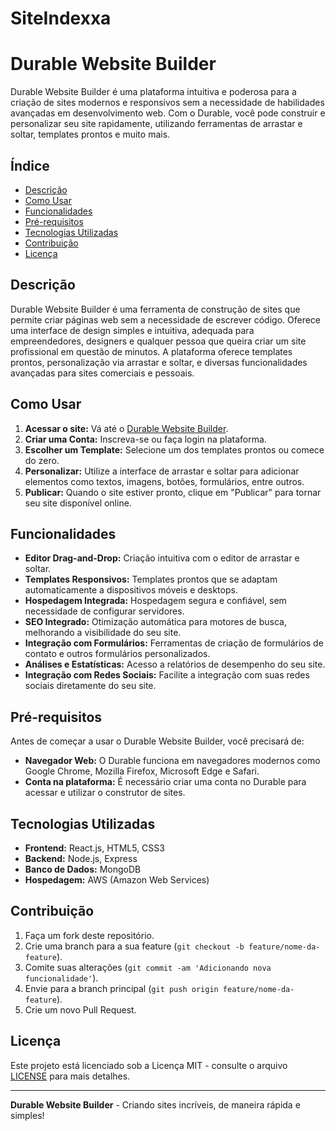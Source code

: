 # SiteIndexxa
# Durable Website Builder

Durable Website Builder é uma plataforma intuitiva e poderosa para a criação de sites modernos e responsivos sem a necessidade de habilidades avançadas em desenvolvimento web. Com o Durable, você pode construir e personalizar seu site rapidamente, utilizando ferramentas de arrastar e soltar, templates prontos e muito mais.

## Índice

- [Descrição](#descrição)
- [Como Usar](#como-usar)
- [Funcionalidades](#funcionalidades)
- [Pré-requisitos](#pré-requisitos)
- [Tecnologias Utilizadas](#tecnologias-utilizadas)
- [Contribuição](#contribuição)
- [Licença](#licença)

## Descrição

Durable Website Builder é uma ferramenta de construção de sites que permite criar páginas web sem a necessidade de escrever código. Oferece uma interface de design simples e intuitiva, adequada para empreendedores, designers e qualquer pessoa que queira criar um site profissional em questão de minutos. A plataforma oferece templates prontos, personalização via arrastar e soltar, e diversas funcionalidades avançadas para sites comerciais e pessoais.

## Como Usar

1. **Acessar o site:** Vá até o [Durable Website Builder](https://app.durable.co/website/builder).
2. **Criar uma Conta:** Inscreva-se ou faça login na plataforma.
3. **Escolher um Template:** Selecione um dos templates prontos ou comece do zero.
4. **Personalizar:** Utilize a interface de arrastar e soltar para adicionar elementos como textos, imagens, botões, formulários, entre outros.
5. **Publicar:** Quando o site estiver pronto, clique em "Publicar" para tornar seu site disponível online.

## Funcionalidades

- **Editor Drag-and-Drop:** Criação intuitiva com o editor de arrastar e soltar.
- **Templates Responsivos:** Templates prontos que se adaptam automaticamente a dispositivos móveis e desktops.
- **Hospedagem Integrada:** Hospedagem segura e confiável, sem necessidade de configurar servidores.
- **SEO Integrado:** Otimização automática para motores de busca, melhorando a visibilidade do seu site.
- **Integração com Formulários:** Ferramentas de criação de formulários de contato e outros formulários personalizados.
- **Análises e Estatísticas:** Acesso a relatórios de desempenho do seu site.
- **Integração com Redes Sociais:** Facilite a integração com suas redes sociais diretamente do seu site.

## Pré-requisitos

Antes de começar a usar o Durable Website Builder, você precisará de:

- **Navegador Web:** O Durable funciona em navegadores modernos como Google Chrome, Mozilla Firefox, Microsoft Edge e Safari.
- **Conta na plataforma:** É necessário criar uma conta no Durable para acessar e utilizar o construtor de sites.

## Tecnologias Utilizadas

- **Frontend:** React.js, HTML5, CSS3
- **Backend:** Node.js, Express
- **Banco de Dados:** MongoDB
- **Hospedagem:** AWS (Amazon Web Services)

## Contribuição

1. Faça um fork deste repositório.
2. Crie uma branch para a sua feature (`git checkout -b feature/nome-da-feature`).
3. Comite suas alterações (`git commit -am 'Adicionando nova funcionalidade'`).
4. Envie para a branch principal (`git push origin feature/nome-da-feature`).
5. Crie um novo Pull Request.

## Licença

Este projeto está licenciado sob a Licença MIT - consulte o arquivo [LICENSE](LICENSE) para mais detalhes.

---

**Durable Website Builder** - Criando sites incríveis, de maneira rápida e simples!
